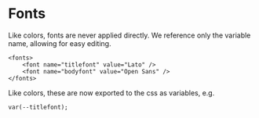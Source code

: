 # Fonts

Like colors, fonts are never applied directly. We reference only the variable name, allowing for easy editing.

    <fonts>
        <font name="titlefont" value="Lato" />
        <font name="bodyfont" value="Open Sans" />
    </fonts>

Like colors, these are now exported to the css as variables, e.g.

    var(--titlefont);









